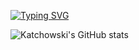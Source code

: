 <a href="https://git.io/typing-svg"><img src="https://readme-typing-svg.herokuapp.com?font=Fira+Code&size=30&duration=1500&pause=1000&color=FF8080&center=true&width=435&lines=Katchowski" alt="Typing SVG" /></a>

![Katchowski's GitHub stats](https://github-readme-stats.vercel.app/api?username=Katchowski&show_icons=true&theme=dark)
